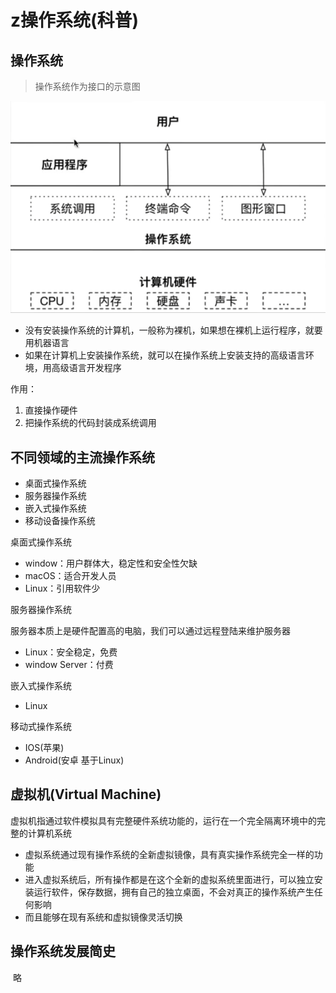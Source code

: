 # z操作系统(科普)

## 操作系统

> 操作系统作为接口的示意图

![1645616161617](img/1645616161617.png)

* 没有安装操作系统的计算机，一般称为裸机，如果想在裸机上运行程序，就要用机器语言
* 如果在计算机上安装操作系统，就可以在操作系统上安装支持的高级语言环境，用高级语言开发程序

作用：

1. 直接操作硬件
2. 把操作系统的代码封装成系统调用

## 不同领域的主流操作系统

* 桌面式操作系统
* 服务器操作系统
* 嵌入式操作系统
* 移动设备操作系统

桌面式操作系统

* window：用户群体大，稳定性和安全性欠缺
* macOS：适合开发人员
* Linux：引用软件少

服务器操作系统

服务器本质上是硬件配置高的电脑，我们可以通过远程登陆来维护服务器

* Linux：安全稳定，免费
* window Server：付费

嵌入式操作系统

* Linux

移动式操作系统

* IOS(苹果)
* Android(安卓 基于Linux)

## 虚拟机(Virtual Machine)

虚拟机指通过软件模拟具有完整硬件系统功能的，运行在一个完全隔离环境中的完整的计算机系统

* 虚拟系统通过现有操作系统的全新虚拟镜像，具有真实操作系统完全一样的功能
* 进入虚拟系统后，所有操作都是在这个全新的虚拟系统里面进行，可以独立安装运行软件，保存数据，拥有自己的独立桌面，不会对真正的操作系统产生任何影响
* 而且能够在现有系统和虚拟镜像灵活切换

## 操作系统发展简史

​	略



